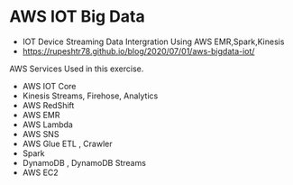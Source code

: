 # AWS IOT Big Data
* IOT Device Streaming Data Intergration Using AWS EMR,Spark,Kinesis
* https://rupeshtr78.github.io/blog/2020/07/01/aws-bigdata-iot/

AWS Services Used in this exercise.

- AWS IOT Core
- Kinesis Streams,  Firehose, Analytics
- AWS RedShift
- AWS EMR
- AWS Lambda
- AWS SNS
- AWS Glue ETL , Crawler
- Spark
- DynamoDB , DynamoDB Streams
- AWS EC2
